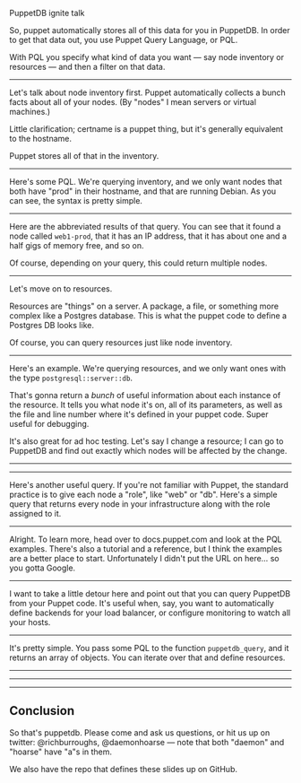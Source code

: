 PuppetDB ignite talk

So, puppet automatically stores all of this data for you in PuppetDB. In order to get that data out, you use Puppet Query Language, or PQL.

With PQL you specify what kind of data you want — say node inventory or resources — and then a filter on that data.

---

Let's talk about node inventory first. Puppet automatically collects a bunch facts about all of your nodes. (By "nodes" I mean servers or virtual machines.)

Little clarification; certname is a puppet thing, but it's generally equivalent to the hostname.

Puppet stores all of that in the inventory.

---

Here's some PQL. We're querying inventory, and we only want nodes that both have "prod" in their hostname, and that are running Debian. As you can see, the syntax is pretty simple.

---

Here are the abbreviated results of that query. You can see that it found a node called `web1-prod`, that it has an IP address, that it has about one and a half gigs of memory free, and so on.

Of course, depending on your query, this could return multiple nodes.

---

Let's move on to resources.

Resources are "things" on a server. A package, a file, or something more complex like a Postgres database. This is what the puppet code to define a Postgres DB looks like.

Of course, you can query resources just like node inventory.

---

Here's an example. We're querying resources, and we only want ones with the type `postgresql::server::db`.

That's gonna return a *bunch* of useful information about each instance of the resource. It tells you what node it's on, all of its parameters, as well as the file and line number where it's defined in your puppet code. Super useful for debugging.

It's also great for ad hoc testing. Let's say I change a resource; I can go to PuppetDB and find out exactly which nodes will be affected by the change.

---
---

Here's another useful query. If you're not familiar with Puppet, the standard practice is to give each node a "role", like "web" or "db". Here's a simple query that returns every node in your infrastructure along with the role assigned to it.

---

Alright. To learn more, head over to docs.puppet.com and look at the PQL examples. There's also a tutorial and a reference, but I think the examples are a better place to start. Unfortunately I didn't put the URL on here… so you gotta Google.

---

I want to take a little detour here and point out that you can query PuppetDB from your Puppet code. It's useful when, say, you want to automatically define backends for your load balancer, or configure monitoring to watch all your hosts.

---

It's pretty simple. You pass some PQL to the function `puppetdb_query`, and it returns an array of objects. You can iterate over that and define resources.

---
---
---

## Conclusion

So that's puppetdb. Please come and ask us questions, or hit us up on twitter: @richburroughs, @daemonhoarse — note that both "daemon" and "hoarse" have "a"s in them.

We also have the repo that defines these slides up on GitHub.



